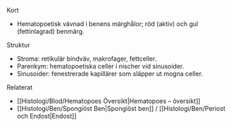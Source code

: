 Kort
- Hematopoetisk vävnad i benens märghålor; röd (aktiv) och gul (fettinlagrad) benmärg.

Struktur
- Stroma: retikulär bindväv, makrofager, fettceller.
- Parenkym: hematopoetiska celler i nischer vid sinusoider.
- Sinusoider: fenestrerade kapillärer som släpper ut mogna celler.

Relaterat
- [[Histologi/Blod/Hematopoes Översikt|Hematopoes – översikt]]
- [[Histologi/Ben/Spongiöst Ben|Spongiöst ben]] / [[Histologi/Ben/Periost och Endost|Endost]]
